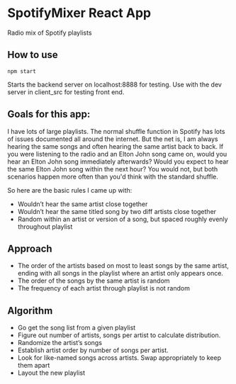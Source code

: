 # SpotifyMixer React App

Radio mix of Spotify playlists

## How to use

```
npm start

```

Starts the backend server on localhost:8888 for testing. Use with the dev server in client_src for testing front end.

## Goals for this app:

I have lots of large playlists.  The normal shuffle function in Spotify has lots of issues documented all around the internet.  But the net is, I am always hearing the same songs and often hearing the same artist 
back to back.  If you were listening to the radio and an Elton John song came on, would you hear an Elton John song immediately afterwards?  Would you expect to hear the same Elton John song within the next hour?  You would not, but both scenarios happen more often than you'd think with the standard shuffle.

So here are the basic rules I came up with:
- Wouldn’t hear the same artist close together
- Wouldn’t hear the same titled song by two diff artists close together
- Random within an artist or version of a song, but spaced roughly evenly throughout playlist

## Approach
- The order of the artists based on most to least songs by the same artist, ending with all songs in the playlist where an artist only appears once.
- The order of the songs by the same artist is random
- The frequency of each artist through playlist is not random

## Algorithm

- Go get the song list from a given playlist
- Figure out number of artists, songs per artist to calculate distribution.
- Randomize the artist’s songs
- Establish artist order by number of songs per artist.
- Look for like-named songs across artists.  Swap appropriately to keep them apart
- Layout the new playlist

